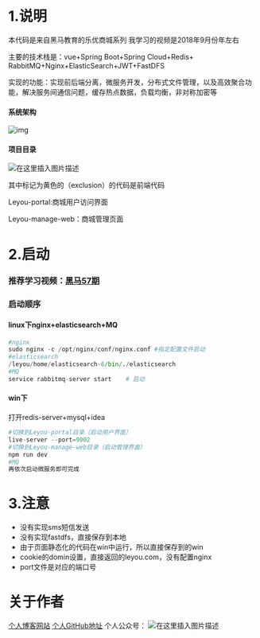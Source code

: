 


# 1.说明
本代码是来自黑马教育的乐优商城系列
我学习的视频是2018年9月份年左右

主要的技术栈是：vue+Spring Boot+Spring Cloud+Redis+ RabbitMQ+Nginx+ElasticSearch+JWT+FastDFS

实现的功能：实现前后端分离，微服务开发，分布式文件管理，以及高效聚合功能，解决服务间通信问题，缓存热点数据，负载均衡，非对称加密等

#### 系统架构
![img](https://img-blog.csdnimg.cn/20181212215151153.png?x-oss-process=image/watermark,type_ZmFuZ3poZW5naGVpdGk,shadow_10,text_aHR0cHM6Ly9ibG9nLmNzZG4ubmV0L2x5ajIwMThneXE=,size_16,color_FFFFFF,t_70)
#### 项目目录
![在这里插入图片描述](https://img-blog.csdnimg.cn/20200429182434662.png?x-oss-process=image/watermark,type_ZmFuZ3poZW5naGVpdGk,shadow_10,text_aHR0cHM6Ly9ibG9nLmNzZG4ubmV0L3FxXzI2NjI0MzI5,size_16,color_FFFFFF,t_70)

其中标记为黄色的（exclusion）的代码是前端代码

Leyou-portal:商城用户访问界面

Leyou-manage-web：商城管理页面


# 2.启动  
### 推荐学习视频：[黑马57期](https://www.bilibili.com/video/BV14E411i7rc?from=search&seid=15891790378128927636)

### 启动顺序
#### linux下nginx+elasticsearch+MQ

```python
#nginx
sudo nginx -c /opt/nginx/conf/nginx.conf #指定配置文件启动
#elasticsearch
/leyou/home/elasticsearch-6/bin/./elasticsearch
#MQ
service rabbitmq-server start    # 启动
```
#### win下
打开redis-server+mysql+idea
```python
#切换到Leyou-portal目录（启动用户界面）
live-server --port=9002
#切换到Leyou-manage-web目录（启动管理界面）
npm run dev
#MQ
再依次启动微服务即可完成
```


# 3.注意
- 没有实现sms短信发送
- 没有实现fastdfs，直接保存到本地
- 由于页面静态化的代码在win中运行，所以直接保存到的win
- cookie的domin设置，直接返回的leyou.com，没有配置nginx
- port文件是对应的端口号
# 关于作者
[个人博客网站](http://www.bothsavage.club/)
[个人GitHub地址](https://github.com/bothsavage)
个人公众号：
![在这里插入图片描述](https://imgconvert.csdnimg.cn/aHR0cDovL21tYml6LnFwaWMuY24vbW1iaXpfcG5nL2Y3UEk3eWZpYTNTZUI1MkFDZ1NKdE4yNGljY3VOMmhYbTBsZG1IUHhFREU2SmNCSEkydEFyeHVjMnppYjNxQnJ4bkVtb2lidGJLSG5zU3ZWNjRQblVYUzRpY0EvMA?x-oss-process=image/format,png)   
